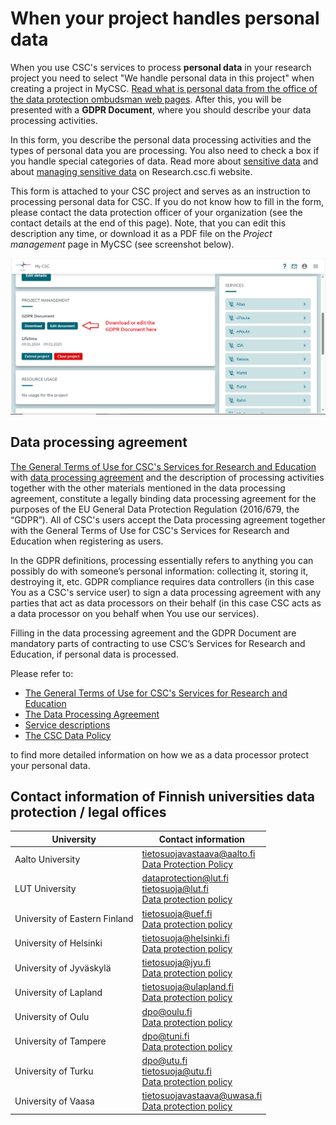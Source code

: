 # When your project handles personal data

When you use CSC's services to process **personal data** in your research project you need to select "We handle personal data in this project" when 
creating a project in MyCSC. 
[Read what is personal data from the office of the data protection ombudsman web pages](https://tietosuoja.fi/en/what-is-personal-data).
After this, you will be presented with a **GDPR Document**, where you should describe your data processing activities.

In this form, you describe the personal data processing activities and the types of personal data you are processing. You also need to check a box if you handle special categories of data. 
Read more about [sensitive data](https://research.csc.fi/definition-of-sensitive-data) and about 
[managing sensitive data](https://research.csc.fi/managing-sensitive-data) on Research.csc.fi website.


This form is attached to your CSC project and serves as an instruction to processing personal data for CSC. 
If you do not know how to fill in the form, please contact the data protection officer of your organization (see the contact details at the end of this page). 
Note, that you can edit this description any time, or download it as a PDF file on the _Project management_ page in MyCSC (see screenshot below).

![The Project management page in MyCSC](docs/img/WhenYourProjectHandlesPersonalData_GDPRdocument.png 'The Project management page in MyCSC')

## Data processing agreement 
[The General Terms of Use for CSC's Services for Research and Education](https://research.csc.fi/general-terms-of-use) with 
[data processing agreement](https://research.csc.fi/data-processing-agreement) and the description of processing activities 
together with the other materials mentioned in the data processing agreement, 
constitute a legally binding data processing agreement for the purposes of the EU General Data Protection Regulation (2016/679, the “GDPR”). 
All of CSC's users accept the Data processing agreement together with the General Terms of Use for CSC's Services for Research and Education 
when registering as users.

In the GDPR definitions, processing essentially refers to anything you can possibly do with someone’s personal information: 
collecting it, storing it, destroying it, etc. GDPR compliance requires data controllers (in this case You as a CSC's service user) 
to sign a data processing agreement with any parties that act as data processors on their behalf 
(in this case CSC acts as a data processor on you behalf when You use our services).  

Filling in the data processing agreement and the GDPR Document are mandatory parts of contracting to use CSC’s Services for Research and Education, if personal data is processed.

Please refer to:

- [The General Terms of Use for CSC's Services for Research and Education](https://research.csc.fi/general-terms-of-use)
- [The Data Processing Agreement](https://research.csc.fi/data-processing-agreement)
- [Service descriptions](https://research.csc.fi/en/service-catalog)
- [The CSC Data Policy](https://www.csc.fi/en/data-policy)

to find more detailed information on how we as a data processor protect your personal data.


## Contact information of Finnish universities data protection / legal offices

| **University**  | **Contact information**  |
|---|---|
| Aalto University  | tietosuojavastaava@aalto.fi <br />[Data Protection Policy](https://www.aalto.fi/en/services/aalto-university-data-protection-policy) |
| LUT University  | dataprotection@lut.fi <br />tietosuoja@lut.fi <br />[Data protection policy](https://www.lut.fi/en/data-protection)  |
| University of Eastern Finland  | tietosuoja@uef.fi <br />[Data protection policy](https://www.uef.fi/en/data-protection)  |
| University of Helsinki  | tietosuoja@helsinki.fi <br />[Data protection policy](https://www.helsinki.fi/en/about-us/processing-data-university/data-protection) |
| University of Jyväskylä  | tietosuoja@jyu.fi <br />[Data protection policy](https://www.jyu.fi/en/data-privacy-at-the-university-of-jyvaskyla) |
| University of Lapland  | tietosuoja@ulapland.fi <br />[Data protection policy](https://www.ulapland.fi/EN/About-us/Our-principles/Data-protection) |
| University of Oulu  | dpo@oulu.fi <br />[Data protection policy](https://www.oulu.fi/en/data-privacy-notice) |
| University of Tampere  | dpo@tuni.fi <br />[Data protection policy](https://www.tuni.fi/en/research/responsible-science-and-research/data-protection) |
| University of Turku  | dpo@utu.fi <br />tietosuoja@utu.fi <br />[Data protection policy](https://www.utu.fi/en/privacy/notice) |
| University of Vaasa  | tietosuojavastaava@uwasa.fi <br />[Data protection policy](https://www.uwasa.fi/en/data-protection) |
